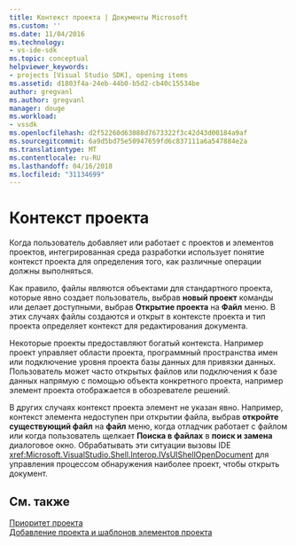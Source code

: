 ```yaml
---
title: Контекст проекта | Документы Microsoft
ms.custom: ''
ms.date: 11/04/2016
ms.technology:
- vs-ide-sdk
ms.topic: conceptual
helpviewer_keywords:
- projects [Visual Studio SDK], opening items
ms.assetid: d1803f4a-24eb-44b0-b5d2-cb40c15534be
author: gregvanl
ms.author: gregvanl
manager: douge
ms.workload:
- vssdk
ms.openlocfilehash: d2f52260d63088d7673322f3c42d43d00184a9af
ms.sourcegitcommit: 6a9d5bd75e50947659fd6c837111a6a547884e2a
ms.translationtype: MT
ms.contentlocale: ru-RU
ms.lasthandoff: 04/16/2018
ms.locfileid: "31134699"
---
```

# <a name="project-context"></a>Контекст проекта
Когда пользователь добавляет или работает с проектов и элементов проектов, интегрированная среда разработки использует понятие контекст проекта для определения того, как различные операции должны выполняться.  
  
 Как правило, файлы являются объектами для стандартного проекта, которые явно создает пользователь, выбрав **новый проект** команды или делает доступными, выбрав **Открытие проекта** на  **Файл** меню. В этих случаях файлы создаются и открыт в контексте проекта и тип проекта определяет контекст для редактирования документа.  
  
 Некоторые проекты предоставляют богатый контекста. Например проект управляет области проекта, программный пространства имен или подключение уровня проекта базы данных для привязки данных. Пользователь может часто открытых файлов или подключения к базе данных напрямую с помощью объекта конкретного проекта, например элемент проекта отображается в обозревателе решений.  
  
 В других случаях контекст проекта элемент не указан явно. Например, контекст элемента недоступен при открытии файла, выбрав **откройте существующий файл** на **файл** меню, когда отладчик работает с файлом или когда пользователь щелкает **Поиска в файлах** в **поиск и замена** диалоговое окно. Обрабатывать эти ситуации вызовы IDE <xref:Microsoft.VisualStudio.Shell.Interop.IVsUIShellOpenDocument> для управления процессом обнаружения наиболее проект, чтобы открыть документ.  
  
## <a name="see-also"></a>См. также  
 [Приоритет проекта](../../extensibility/internals/project-priority.md)   
 [Добавление проекта и шаблонов элементов проекта](../../extensibility/internals/adding-project-and-project-item-templates.md)